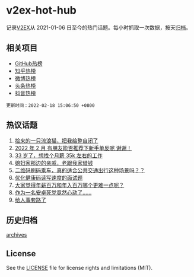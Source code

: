 # v2ex-hot-hub

 记录[V2EX](https://www.v2ex.com/)从 2021-01-06 日至今的热门话题。每小时抓取一次数据，按天[归档](archives)。
 
 ## 相关项目

- [GitHub热榜](https://github.com/snaildev/github-hot-hub)
- [知乎热榜](https://github.com/snaildev/zhihu-hot-hub)
- [微博热榜](https://github.com/snaildev/weibo-hot-hub)
- [头条热榜](https://github.com/snaildev/toutiao-hot-hub)
- [抖音热榜](https://github.com/snaildev/douyin-hot-hub)


 `更新时间：2022-02-18 15:06:50 +0800`

## 热议话题

1. [捡来的一只流浪猫，把我给整自闭了](https://www.v2ex.com/t/834675)
1. [2022 年 2 月 有朋友能否推荐下新手单反呢 谢谢！](https://www.v2ex.com/t/834680)
1. [33 岁了，想找个月薪 35k 左右的工作](https://www.v2ex.com/t/834559)
1. [媳妇家那边的亲戚，老跟我家借钱](https://www.v2ex.com/t/834774)
1. [二维码刷码乘车，真的适合公共交通出行这种场景吗？？](https://www.v2ex.com/t/834736)
1. [优化健康码读写速度的面试题](https://www.v2ex.com/t/834691)
1. [大家觉得年薪百万和年入百万哪个更难一点呢？](https://www.v2ex.com/t/834719)
1. [作为一名安卓死党竟然心动了......](https://www.v2ex.com/t/834549)
1. [给人事套路了](https://www.v2ex.com/t/834641)

## 历史归档

[archives](archives)

## License

See the [LICENSE](LICENSE) file for license rights and limitations (MIT).
